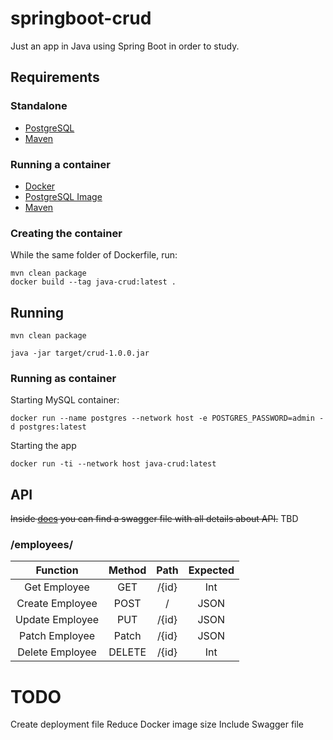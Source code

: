 # springboot-crud

Just an app in Java using Spring Boot in order to study.

## Requirements

### Standalone

* [PostgreSQL](https://www.postgresql.org/)
* [Maven](https://maven.apache.org/)

### Running a container

* [Docker](https://docs.docker.com/get-docker/)
* [PostgreSQL Image](https://hub.docker.com/_/postgres)
* [Maven](https://maven.apache.org/install.html)

### Creating the container

While the same folder of Dockerfile, run:

``` shell
mvn clean package
docker build --tag java-crud:latest .
```

## Running

``` shell
mvn clean package

java -jar target/crud-1.0.0.jar
```

### Running as container

Starting MySQL container:

``` shell
docker run --name postgres --network host -e POSTGRES_PASSWORD=admin -d postgres:latest
```

Starting the app

``` shell
docker run -ti --network host java-crud:latest
```

## API

~~Inside [docs](https://github.com/ZerepL/springboot-crud) you can find a swagger file with all details about API.~~ TBD

### /employees/

|     Function     | Method  |  Path  | Expected  |
|:----------------:|:-------:|:------:|:---------:|
|   Get Employee   |   GET   | /{id}  |    Int    |
| Create Employee  |  POST   |   /    |   JSON    |
| Update Employee  |   PUT   | /{id}  |   JSON    |
|  Patch Employee  |  Patch  | /{id}  |   JSON    |
| Delete Employee  | DELETE  | /{id}  |    Int    |


# TODO

Create deployment file
Reduce Docker image size
Include Swagger file